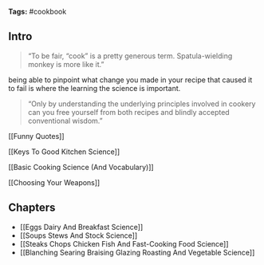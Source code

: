 
**Tags:** #cookbook

## Intro

> “To be fair, “cook” is a pretty generous term. Spatula-wielding monkey is more like it.”

being able to pinpoint what change you made in your recipe that caused it to fail is where the learning the science is important. 

> “Only by understanding the underlying principles involved in cookery can you free yourself from both recipes and blindly accepted conventional wisdom.”

[[Funny Quotes]]

[[Keys To Good Kitchen Science]]

[[Basic Cooking Science (And Vocabulary)]]

[[Choosing Your Weapons]]
## Chapters

- [[Eggs Dairy And Breakfast Science]]
- [[Soups Stews And Stock Science]]
- [[Steaks Chops Chicken Fish And Fast-Cooking Food Science]]
- [[Blanching Searing Braising Glazing Roasting And Vegetable Science]]
